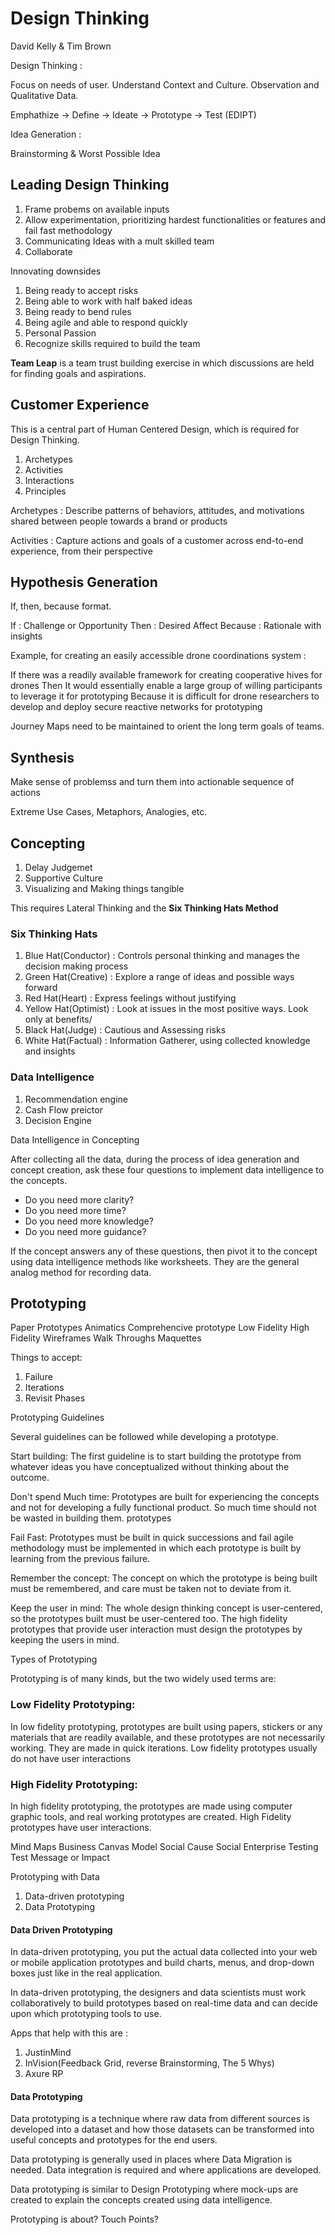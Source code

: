 # Design Thinking

David Kelly & Tim Brown

Design Thinking : 

Focus on needs of user.
Understand Context and Culture.
Observation and Qualitative Data.

Emphathize -> Define -> Ideate -> Prototype -> Test
(EDIPT)

Idea Generation : 

Brainstorming & Worst Possible Idea

## Leading Design Thinking

1. Frame probems on available inputs
2. Allow experimentation, prioritizing hardest functionalities or features and fail fast methodology
3. Communicating Ideas with a mult skilled team
4. Collaborate

Innovating downsides
1. Being ready to accept risks
2. Being able to work with half baked ideas
3. Being ready to bend rules
4. Being agile and able to respond quickly
5. Personal Passion
6. Recognize skills required to build the team

**Team Leap** is a team trust building exercise in which discussions are held for finding goals and aspirations.

## Customer Experience

This is a central part of Human Centered Design, which is required for Design Thinking.

1. Archetypes
2. Activities
3. Interactions
4. Principles

Archetypes : Describe patterns of behaviors, attitudes, and motivations shared between people towards a brand or products

Activities : Capture actions and goals of a customer across end-to-end experience, from their perspective

## Hypothesis Generation

If, then, because format.

If : Challenge or Opportunity
Then : Desired Affect
Because : Rationale with insights


Example, for creating an easily accessible drone coordinations system : 

If there was a readily available framework for creating cooperative hives for drones
Then It would essentially enable a large group of willing participants to leverage it for prototyping
Because it is difficult for drone researchers to develop and deploy secure reactive networks for prototyping

Journey Maps need to be maintained to orient the long term goals of teams.

## Synthesis

Make sense of problemss and turn them into actionable sequence of actions

Extreme Use Cases, Metaphors, Analogies, etc.

## Concepting 

1. Delay Judgemet
2. Supportive Culture
3. Visualizing and Making things tangible

This requires Lateral Thinking and the **Six Thinking Hats Method**

### Six Thinking Hats

1. Blue Hat(Conductor) : Controls personal thinking and manages the decision making process
2. Green Hat(Creative) : Explore a range of ideas and possible ways forward
3. Red Hat(Heart) : Express feelings without justifying
4. Yellow Hat(Optimist) : Look at issues in the most positive ways. Look only at benefits/
5. Black Hat(Judge) : Cautious and Assessing risks
6. White Hat(Factual) : Information Gatherer, using collected knowledge and insights

### Data Intelligence

1. Recommendation engine
2. Cash Flow preictor
3. Decision Engine

Data Intelligence in Concepting

After collecting all the data, during the process of idea generation and concept creation, ask these four questions to implement data intelligence to the concepts.

* Do you need more clarity?
* Do you need more time?
* Do you need more knowledge?
* Do you need more guidance?

If the concept answers any of these questions, then pivot it to the concept using data intelligence methods like worksheets. They are the general analog method for recording data.

## Prototyping

Paper Prototypes
Animatics
Comprehencive prototype
Low Fidelity
High Fidelity
Wireframes
Walk Throughs
Maquettes

Things to accept:
1. Failure 
2. Iterations
3. Revisit Phases

Prototyping Guidelines

Several guidelines can be followed while developing a prototype.

Start building: The first guideline is to start building the prototype from whatever ideas you have conceptualized without thinking about the outcome.

Don't spend Much time: Prototypes are built for experiencing the concepts and not for developing a fully functional product. So much time should not be wasted in building them. prototypes

Fail Fast: Prototypes must be built in quick successions and fail agile methodology must be implemented in which each prototype is built by learning from the previous failure.

Remember the concept: The concept on which the prototype is being built must be remembered, and care must be taken not to deviate from it.

Keep the user in mind: The whole design thinking concept is user-centered, so the prototypes built must be user-centered too. The high fidelity prototypes that provide user interaction must design the prototypes by keeping the users in mind.

Types of Prototyping

Prototyping is of many kinds, but the two widely used terms are:

### Low Fidelity Prototyping:

In low fidelity prototyping, prototypes are built using papers, stickers or any materials that are readily available, and these prototypes are not necessarily working. They are made in quick iterations. Low fidelity prototypes usually do not have user interactions

### High Fidelity Prototyping:

In high fidelity prototyping, the prototypes are made using computer graphic tools, and real working prototypes are created. High Fidelity prototypes have user interactions.

Mind Maps
Business Canvas Model
Social Cause
Social Enterprise Testing
Test Message or Impact

Prototyping with Data

1. Data-driven prototyping
2. Data Prototyping

#### Data Driven Prototyping

In data-driven prototyping, you put the actual data collected into your web or mobile application prototypes and build charts, menus, and drop-down boxes just like in the real application.

In data-driven prototyping, the designers and data scientists must work collaboratively to build prototypes based on real-time data and can decide upon which prototyping tools to use.

Apps that help with this are : 

1. JustinMind
2. InVision(Feedback Grid, reverse Brainstorming, The 5 Whys)
3. Axure RP

#### Data Prototyping

Data prototyping is a technique where raw data from different sources is developed into a dataset and how those datasets can be transformed into useful concepts and prototypes for the end users.

Data prototyping is generally used in places where Data Migration is needed. Data integration is required and where applications are developed.

Data prototyping is similar to Design Prototyping where mock-ups are created to explain the concepts created using data intelligence.

Prototyping is about?
Touch Points?


